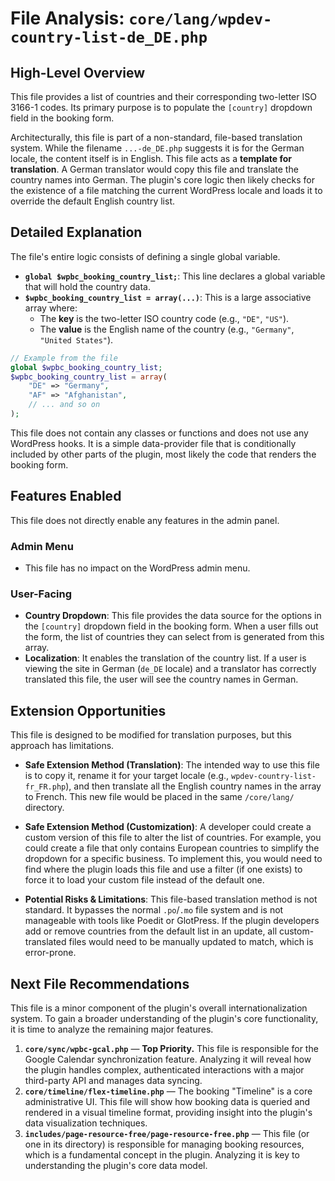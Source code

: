 # File Analysis: `core/lang/wpdev-country-list-de_DE.php`

## High-Level Overview

This file provides a list of countries and their corresponding two-letter ISO 3166-1 codes. Its primary purpose is to populate the `[country]` dropdown field in the booking form.

Architecturally, this file is part of a non-standard, file-based translation system. While the filename `...-de_DE.php` suggests it is for the German locale, the content itself is in English. This file acts as a **template for translation**. A German translator would copy this file and translate the country names into German. The plugin's core logic then likely checks for the existence of a file matching the current WordPress locale and loads it to override the default English country list.

## Detailed Explanation

The file's entire logic consists of defining a single global variable.

-   **`global $wpbc_booking_country_list;`**: This line declares a global variable that will hold the country data.
-   **`$wpbc_booking_country_list = array(...)`**: This is a large associative array where:
    -   The **key** is the two-letter ISO country code (e.g., `"DE"`, `"US"`).
    -   The **value** is the English name of the country (e.g., `"Germany"`, `"United States"`).

```php
// Example from the file
global $wpbc_booking_country_list;
$wpbc_booking_country_list = array(
	"DE" => "Germany",
	"AF" => "Afghanistan",
    // ... and so on
);
```

This file does not contain any classes or functions and does not use any WordPress hooks. It is a simple data-provider file that is conditionally included by other parts of the plugin, most likely the code that renders the booking form.

## Features Enabled

This file does not directly enable any features in the admin panel.

### Admin Menu

-   This file has no impact on the WordPress admin menu.

### User-Facing

-   **Country Dropdown**: This file provides the data source for the options in the `[country]` dropdown field in the booking form. When a user fills out the form, the list of countries they can select from is generated from this array.
-   **Localization**: It enables the translation of the country list. If a user is viewing the site in German (`de_DE` locale) and a translator has correctly translated this file, the user will see the country names in German.

## Extension Opportunities

This file is designed to be modified for translation purposes, but this approach has limitations.

-   **Safe Extension Method (Translation)**: The intended way to use this file is to copy it, rename it for your target locale (e.g., `wpdev-country-list-fr_FR.php`), and then translate all the English country names in the array to French. This new file would be placed in the same `/core/lang/` directory.

-   **Safe Extension Method (Customization)**: A developer could create a custom version of this file to alter the list of countries. For example, you could create a file that only contains European countries to simplify the dropdown for a specific business. To implement this, you would need to find where the plugin loads this file and use a filter (if one exists) to force it to load your custom file instead of the default one.

-   **Potential Risks & Limitations**: This file-based translation method is not standard. It bypasses the normal `.po`/`.mo` file system and is not manageable with tools like Poedit or GlotPress. If the plugin developers add or remove countries from the default list in an update, all custom-translated files would need to be manually updated to match, which is error-prone.

## Next File Recommendations

This file is a minor component of the plugin's overall internationalization system. To gain a broader understanding of the plugin's core functionality, it is time to analyze the remaining major features.

1.  **`core/sync/wpbc-gcal.php`** — **Top Priority.** This file is responsible for the Google Calendar synchronization feature. Analyzing it will reveal how the plugin handles complex, authenticated interactions with a major third-party API and manages data syncing.
2.  **`core/timeline/flex-timeline.php`** — The booking "Timeline" is a core administrative UI. This file will show how booking data is queried and rendered in a visual timeline format, providing insight into the plugin's data visualization techniques.
3.  **`includes/page-resource-free/page-resource-free.php`** — This file (or one in its directory) is responsible for managing booking resources, which is a fundamental concept in the plugin. Analyzing it is key to understanding the plugin's core data model.
